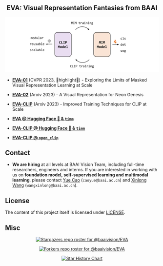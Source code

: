 <div align="center">

<h2>EVA: Visual Representation Fantasies from BAAI</h2>

</div>

![summary_tab](assets/eva_pipeline.png)



- [**EVA-01**](EVA-01) (CVPR 2023, 🌟highlight🌟) - Exploring the Limits of Masked Visual Representation Learning at Scale

- [**EVA-02**](EVA-02) (Arxiv 2023) - A Visual Representation for Neon Genesis

- [**EVA-CLIP**](EVA-CLIP) (Arxiv 2023) - Improved Training Techniques for CLIP at Scale
  
- [**EVA @ Hugging Face 🤗 & `timm`**](https://huggingface.co/timm/eva02_large_patch14_448.mim_m38m_ft_in1k)

- [**EVA-CLIP @ Hugging Face 🤗 & `timm`**](https://huggingface.co/timm/eva02_enormous_patch14_plus_clip_224.laion2b_s9b_b144k)

- [**EVA-CLIP @ `open_clip`**](https://github.com/mlfoundations/open_clip/blob/main/src/open_clip/model_configs/EVA02-E-14-plus.json) 



## Contact
- **We are hiring** at all levels at BAAI Vision Team, including full-time researchers, engineers and interns. 
If you are interested in working with us on **foundation model, self-supervised learning and multimodal learning**, please contact [Yue Cao](http://yue-cao.me/) (`caoyue@baai.ac.cn`) and [Xinlong Wang](https://www.xloong.wang/) (`wangxinlong@baai.ac.cn`).


## License

The content of this project itself is licensed under [LICENSE](LICENSE).


## Misc

<div align="center">

[![Stargazers repo roster for @baaivision/EVA](https://reporoster.com/stars/baaivision/EVA)](https://github.com/baaivision/EVA/stargazers)


[![Forkers repo roster for @baaivision/EVA](https://reporoster.com/forks/baaivision/EVA)](https://github.com/baaivision/EVA/network/members)


[![Star History Chart](https://api.star-history.com/svg?repos=baaivision/EVA&type=Date)](https://star-history.com/#baaivision/EVA&Date)

</div>
